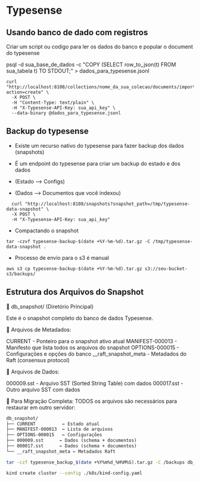 # Typesense

## Usando banco de dado com registros

Criar um script ou codigo para ler os dados do banco e popular o document do typesense

psql -d sua_base_de_dados -c "COPY (SELECT row_to_json(t) FROM sua_tabela t) TO STDOUT;" > dados_para_typesense.jsonl

```shell
curl "http://localhost:8108/collections/nome_da_sua_colecao/documents/import?action=create" \
  -X POST \
  -H "Content-Type: text/plain" \
  -H "X-Typesense-API-Key: sua_api_key" \
  --data-binary @dados_para_typesense.jsonl
```

## Backup do typesense

- Existe um recurso nativo do typesense para fazer backup dos dados (snapshots)
- É um endpoint do typesense para criar um backup do estado e dos dados

- (Estado -->  Configs)
- (Dados  -->  Documentos que você indexou)

```shell
  curl "http://localhost:8108/snapshots?snapshot_path=/tmp/typesense-data-snapshot" \
  -X POST \
  -H "X-Typesense-API-Key: sua_api_key"
```

- Compactando o snapshot

```shell
tar -czvf typesense-backup-$(date +%Y-%m-%d).tar.gz -C /tmp/typesense-data-snapshot .
```

- Processo de envio para o s3 é manual

```shell
aws s3 cp typesense-backup-$(date +%Y-%m-%d).tar.gz s3://seu-bucket-s3/backups/
```


## Estrutura dos Arquivos do Snapshot

📁 db_snapshot/ (Diretório Principal)

Este é o snapshot completo do banco de dados Typesense.

📄 Arquivos de Metadados:

CURRENT - Ponteiro para o snapshot ativo atual
MANIFEST-000013 - Manifesto que lista todos os arquivos do snapshot
OPTIONS-000015 - Configurações e opções do banco
__raft_snapshot_meta - Metadados do Raft (consensus protocol)

📄 Arquivos de Dados:

000009.sst - Arquivo SST (Sorted String Table) com dados
000017.sst - Outro arquivo SST com dados

🎯 Para Migração Completa:
TODOS os arquivos são necessários para restaurar em outro servidor:


```txt
db_snapshot/
├── CURRENT          ← Estado atual
├── MANIFEST-000013  ← Lista de arquivos
├── OPTIONS-000015   ← Configurações
├── 000009.sst      ← Dados (schema + documentos)
├── 000017.sst      ← Dados (schema + documentos)
└── __raft_snapshot_meta ← Metadados Raft
```

```bash
tar -czf typesense_backup_$(date +%Y%m%d_%H%M%S).tar.gz -C /backups db_snapshot/
```

```bash
kind create cluster --config ./k8s/kind-config.yaml
```